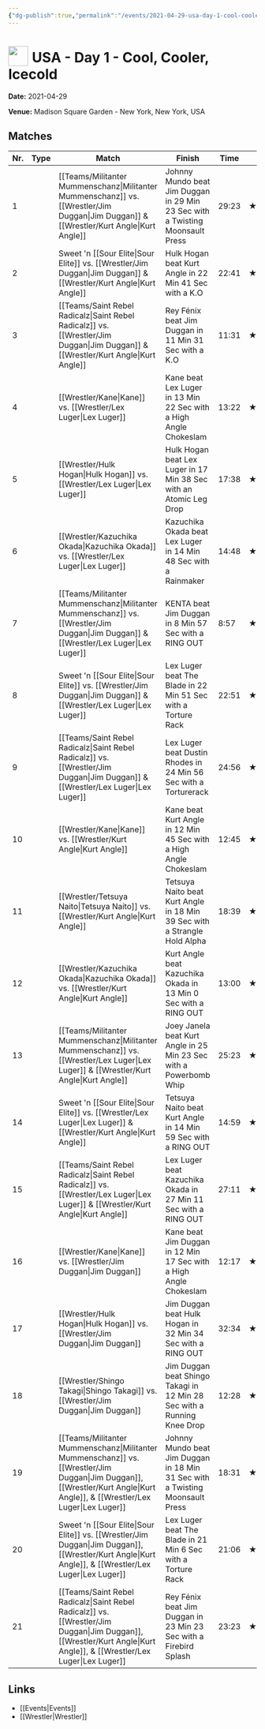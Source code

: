 ```yaml
---
{"dg-publish":true,"permalink":"/events/2021-04-29-usa-day-1-cool-cooler-icecold/","title":"USA - Day 1 - Cool, Cooler, Icecold","noteIcon":"","created":"2025-08-11T09:30:59.056+02:00"}
---
```



# <img src="z_Images/ChokeSlam.png" width="40" style="vertical-align:bottom; margin-right:8px;">**USA - Day 1 - Cool, Cooler, Icecold**

**Date:** 2021-04-29

**Venue:** Madison Square Garden - New York, New York, USA

## Matches

| Nr. | Type | Match | Finish | Time | Rating | Score |
|-----|------|-------|--------|------|--------|-------|
| 1 |  | [[Teams/Militanter Mummenschanz\|Militanter Mummenschanz]] vs. [[Wrestler/Jim Duggan\|Jim Duggan]] & [[Wrestler/Kurt Angle\|Kurt Angle]] | Johnny Mundo beat Jim Duggan in 29 Min 23 Sec with a Twisting Moonsault Press | 29:23 | ★★★★3/4 | 98 |
| 2 |  | Sweet 'n [[Sour Elite\|Sour Elite]] vs. [[Wrestler/Jim Duggan\|Jim Duggan]] & [[Wrestler/Kurt Angle\|Kurt Angle]] | Hulk Hogan beat Kurt Angle in 22 Min 41 Sec with a K.O | 22:41 | ★★★★1/2 | 92 |
| 3 |  | [[Teams/Saint Rebel Radicalz\|Saint Rebel Radicalz]] vs. [[Wrestler/Jim Duggan\|Jim Duggan]] & [[Wrestler/Kurt Angle\|Kurt Angle]] | Rey Fénix beat Jim Duggan in 11 Min 31 Sec with a K.O | 11:31 | ★★1/2 | 66 |
| 4 |  | [[Wrestler/Kane\|Kane]] vs. [[Wrestler/Lex Luger\|Lex Luger]] | Kane beat Lex Luger in 13 Min 22 Sec with a High Angle Chokeslam | 13:22 | ★★★1/2 | 79 |
| 5 |  | [[Wrestler/Hulk Hogan\|Hulk Hogan]] vs. [[Wrestler/Lex Luger\|Lex Luger]] | Hulk Hogan beat Lex Luger in 17 Min 38 Sec with an Atomic Leg Drop | 17:38 | ★★★★1/2 | 94 |
| 6 |  | [[Wrestler/Kazuchika Okada\|Kazuchika Okada]] vs. [[Wrestler/Lex Luger\|Lex Luger]] | Kazuchika Okada beat Lex Luger in 14 Min 48 Sec with a Rainmaker | 14:48 | ★★★3/4 | 83 |
| 7 |  | [[Teams/Militanter Mummenschanz\|Militanter Mummenschanz]] vs. [[Wrestler/Jim Duggan\|Jim Duggan]] & [[Wrestler/Lex Luger\|Lex Luger]] | KENTA   beat Jim Duggan in 8 Min 57 Sec with a RING OUT | 8:57 | ★★★ | 68 |
| 8 |  | Sweet 'n [[Sour Elite\|Sour Elite]] vs. [[Wrestler/Jim Duggan\|Jim Duggan]] & [[Wrestler/Lex Luger\|Lex Luger]] | Lex Luger beat The Blade in 22 Min 51 Sec with a Torture Rack | 22:51 | ★★★1/2 | 77 |
| 9 |  | [[Teams/Saint Rebel Radicalz\|Saint Rebel Radicalz]] vs. [[Wrestler/Jim Duggan\|Jim Duggan]] & [[Wrestler/Lex Luger\|Lex Luger]] | Lex Luger beat Dustin Rhodes in 24 Min 56 Sec with a Torturerack | 24:56 | ★★★★ | 86 |
| 10 |  | [[Wrestler/Kane\|Kane]] vs. [[Wrestler/Kurt Angle\|Kurt Angle]] | Kane beat Kurt Angle in 12 Min 45 Sec with a High Angle Chokeslam | 12:45 | ★★★1/2 | 78 |
| 11 |  | [[Wrestler/Tetsuya Naito\|Tetsuya Naito]] vs. [[Wrestler/Kurt Angle\|Kurt Angle]] | Tetsuya Naito beat Kurt Angle in 18 Min 39 Sec with a Strangle Hold Alpha | 18:39 | ★★★★1/2 | 94 |
| 12 |  | [[Wrestler/Kazuchika Okada\|Kazuchika Okada]] vs. [[Wrestler/Kurt Angle\|Kurt Angle]] | Kurt Angle beat Kazuchika Okada in 13 Min 0 Sec with a RING OUT | 13:00 | ★★★3/4 | 83 |
| 13 |  | [[Teams/Militanter Mummenschanz\|Militanter Mummenschanz]] vs. [[Wrestler/Lex Luger\|Lex Luger]] & [[Wrestler/Kurt Angle\|Kurt Angle]] | Joey Janela beat Kurt Angle in 25 Min 23 Sec with a Powerbomb Whip | 25:23 | ★★★★★ | 100 |
| 14 |  | Sweet 'n [[Sour Elite\|Sour Elite]] vs. [[Wrestler/Lex Luger\|Lex Luger]] & [[Wrestler/Kurt Angle\|Kurt Angle]] | Tetsuya Naito beat Kurt Angle in 14 Min 59 Sec with a RING OUT | 14:59 | ★★★1/4 | 74 |
| 15 |  | [[Teams/Saint Rebel Radicalz\|Saint Rebel Radicalz]] vs. [[Wrestler/Lex Luger\|Lex Luger]] & [[Wrestler/Kurt Angle\|Kurt Angle]] | Lex Luger beat Kazuchika Okada in 27 Min 11 Sec with a RING OUT | 27:11 | ★★★★★ | 100 |
| 16 |  | [[Wrestler/Kane\|Kane]] vs. [[Wrestler/Jim Duggan\|Jim Duggan]] | Kane beat Jim Duggan in 12 Min 17 Sec with a High Angle Chokeslam | 12:17 | ★★★3/4 | 83 |
| 17 |  | [[Wrestler/Hulk Hogan\|Hulk Hogan]] vs. [[Wrestler/Jim Duggan\|Jim Duggan]] | Jim Duggan beat Hulk Hogan in 32 Min 34 Sec with a RING OUT | 32:34 | ★★★★★ | 100 |
| 18 |  | [[Wrestler/Shingo Takagi\|Shingo Takagi]] vs. [[Wrestler/Jim Duggan\|Jim Duggan]] | Jim Duggan beat Shingo Takagi in 12 Min 28 Sec with a Running Knee Drop | 12:28 | ★★★1/2 | 76 |
| 19 |  | [[Teams/Militanter Mummenschanz\|Militanter Mummenschanz]] vs. [[Wrestler/Jim Duggan\|Jim Duggan]], [[Wrestler/Kurt Angle\|Kurt Angle]], & [[Wrestler/Lex Luger\|Lex Luger]] | Johnny Mundo beat Jim Duggan in 18 Min 31 Sec with a Twisting Moonsault Press | 18:31 | ★★★★1/2 | 95 |
| 20 |  | Sweet 'n [[Sour Elite\|Sour Elite]] vs. [[Wrestler/Jim Duggan\|Jim Duggan]], [[Wrestler/Kurt Angle\|Kurt Angle]], & [[Wrestler/Lex Luger\|Lex Luger]] | Lex Luger beat The Blade in 21 Min 6 Sec with a Torture Rack | 21:06 | ★★★1/2 | 77 |
| 21 |  | [[Teams/Saint Rebel Radicalz\|Saint Rebel Radicalz]] vs. [[Wrestler/Jim Duggan\|Jim Duggan]], [[Wrestler/Kurt Angle\|Kurt Angle]], & [[Wrestler/Lex Luger\|Lex Luger]] | Rey Fénix beat Jim Duggan in 23 Min 23 Sec with a Firebird Splash | 23:23 | ★★★★1/2 | 92 |

## Links
- [[Events\|Events]]
- [[Wrestler\|Wrestler]]

